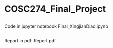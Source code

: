 # COSC274_Final_Project


##
Code in jupyter notebook
Final_XingjianDiao.ipynb

##
Report in pdf: Report.pdf
